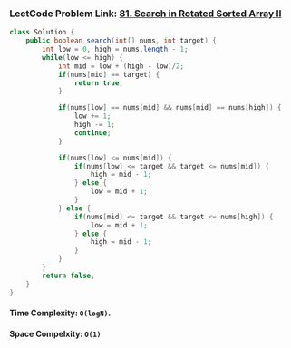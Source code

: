 ### LeetCode Problem Link: [81. Search in Rotated Sorted Array II](https://leetcode.com/problems/search-in-rotated-sorted-array-ii/description)

```java
class Solution {
    public boolean search(int[] nums, int target) {
        int low = 0, high = nums.length - 1;
        while(low <= high) {
            int mid = low + (high - low)/2;
            if(nums[mid] == target) {
                return true;
            }

            if(nums[low] == nums[mid] && nums[mid] == nums[high]) {
                low += 1;
                high -= 1;
                continue;
            }

            if(nums[low] <= nums[mid]) {
                if(nums[low] <= target && target <= nums[mid]) {
                    high = mid - 1;
                } else {
                    low = mid + 1;
                }
            } else {
                if(nums[mid] <= target && target <= nums[high]) {
                    low = mid + 1;
                } else {
                    high = mid - 1;
                }
            }
        }
        return false;
    }
}
```

#### Time Complexity: `O(logN)`.

#### Space Compelxity: `O(1)`
